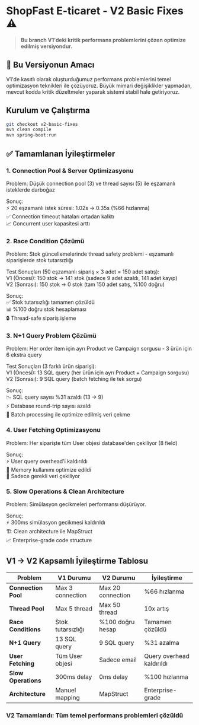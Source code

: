 # ShopFast E-ticaret - V2 Basic Fixes  ⚠️

> **Bu branch V1'deki kritik performans problemlerini çözen optimize edilmiş versiyondur.**

## 🎯 Bu Versiyonun Amacı

V1'de kasıtlı olarak oluşturduğumuz performans problemlerini temel optimizasyon teknikleri ile çözüyoruz. Büyük mimari değişiklikler yapmadan, mevcut kodda kritik düzeltmeler yaparak sistemi stabil hale getiriyoruz.  

## Kurulum ve Çalıştırma  
```bash
git checkout v2-basic-fixes
mvn clean compile
mvn spring-boot:run
```

## ✅ Tamamlanan İyileştirmeler  
### 1. Connection Pool & Server Optimizasyonu  
Problem: Düşük connection pool (3) ve thread sayısı (5) ile eşzamanlı isteklerde darboğaz  

Sonuç:  
⚡ 20 eşzamanlı istek süresi: 1.02s → 0.35s (%66 hızlanma)  
✅ Connection timeout hataları ortadan kalktı   
📈 Concurrent user kapasitesi arttı  

### 2. Race Condition Çözümü  
Problem: Stok güncellemelerinde thread safety problemi - eşzamanlı siparişlerde stok tutarsızlığı  

Test Sonuçları (50 eşzamanlı sipariş × 3 adet = 150 adet satış):  
V1 (Öncesi): 150 stok → 141 stok (sadece 9 adet azaldı, 141 adet kayıp)  
V2 (Sonrası): 150 stok → 0 stok (tam 150 adet satış, %100 doğru)  

Sonuç:  
✅ Stok tutarsızlığı tamamen çözüldü  
📊 %100 doğru stok hesaplaması  
🔒 Thread-safe sipariş işleme  

### 3. N+1 Query Problem Çözümü  
Problem: Her order item için ayrı Product ve Campaign sorgusu - 3 ürün için 6 ekstra query  

Test Sonuçları (3 farklı ürün siparişi):  
V1 (Öncesi): 13 SQL query (her ürün için ayrı Product + Campaign sorgusu)  
V2 (Sonrası): 9 SQL query (batch fetching ile tek sorgu)  

Sonuç:  
📉 SQL query sayısı %31 azaldı (13 → 9)  
⚡ Database round-trip sayısı azaldı  
🎯 Batch processing ile optimize edilmiş veri çekme  

### 4. User Fetching Optimizasyonu  
Problem: Her siparişte tüm User objesi database'den çekiliyor (8 field)  

Sonuç:  
⚡ User query overhead'i kaldırıldı  
💾 Memory kullanımı optimize edildi  
🎯 Sadece gerekli veri çekiliyor  

### 5. Slow Operations & Clean Architecture  
Problem: Simülasyon gecikmeleri performansı düşürüyor.  

Sonuç:  
⚡ 300ms simülasyon gecikmesi kaldırıldı  
🏗️ Clean architecture ile MapStruct  
📈 Enterprise-grade code structure  

## V1 → V2 Kapsamlı İyileştirme Tablosu  

| Problem | V1 Durumu | V2 Durumu | İyileştirme |
|---------|-----------|-----------|-------------|
| **Connection Pool** | Max 3 connection | Max 20 connection | %66 hızlanma |
| **Thread Pool** | Max 5 thread | Max 50 thread | 10x artış |
| **Race Conditions** | Stok tutarsızlığı | %100 doğru hesap | Tamamen çözüldü |
| **N+1 Query** | 13 SQL query | 9 SQL query | %31 azalma |
| **User Fetching** | Tüm User objesi | Sadece email | Query overhead kaldırıldı |
| **Slow Operations** | 300ms delay | 0ms delay | %100 hızlanma |
| **Architecture** | Manuel mapping | MapStruct | Enterprise-grade |  
 

### V2 Tamamlandı: Tüm temel performans problemleri çözüldü